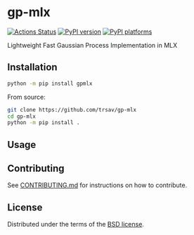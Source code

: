# gp-mlx

[![Actions Status][actions-badge]][actions-link]
[![PyPI version][pypi-version]][pypi-link]
[![PyPI platforms][pypi-platforms]][pypi-link]

Lightweight Fast Gaussian Process Implementation in MLX

## Installation

```bash
python -m pip install gpmlx
```

From source:
```bash
git clone https://github.com/trsav/gp-mlx
cd gp-mlx
python -m pip install .
```

## Usage


## Contributing

See [CONTRIBUTING.md](CONTRIBUTING.md) for instructions on how to contribute.

## License

Distributed under the terms of the [BSD license](LICENSE).


<!-- prettier-ignore-start -->
[actions-badge]:            https://github.com/trsav/gp-mlx/workflows/CI/badge.svg
[actions-link]:             https://github.com/trsav/gp-mlx/actions
[pypi-link]:                https://pypi.org/project/gp-mlx/
[pypi-platforms]:           https://img.shields.io/pypi/pyversions/gp-mlx
[pypi-version]:             https://img.shields.io/pypi/v/gp-mlx
<!-- prettier-ignore-end -->
